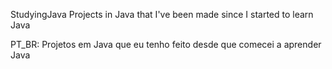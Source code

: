 
StudyingJava
Projects in Java that I've been made since I started to learn Java

PT_BR: Projetos em Java que eu tenho feito desde que comecei a aprender Java
